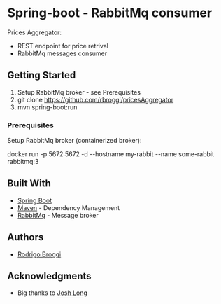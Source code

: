 
# Spring-boot - RabbitMq consumer

Prices Aggregator:
  * REST endpoint for price retrival
  * RabbitMq messages consumer

## Getting Started

1. Setup RabbitMq broker - see Prerequisites
2. git clone https://github.com/rbroggi/pricesAggregator
3. mvn spring-boot:run

### Prerequisites

Setup RabbitMq broker (containerized broker):

docker run -p 5672:5672 -d --hostname my-rabbit --name some-rabbit rabbitmq:3

## Built With

* [Spring Boot](https://projects.spring.io/spring-boot/)
* [Maven](https://maven.apache.org/) - Dependency Management
* [RabbitMq](https://www.rabbitmq.com/) - Message broker


## Authors

* [Rodrigo Broggi](https://github.com/rbroggi)

## Acknowledgments

* Big thanks to [Josh Long](https://github.com/joshlong)

